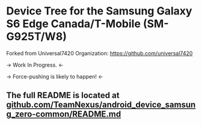 # Device Tree for the Samsung Galaxy S6 Edge Canada/T-Mobile (SM-G925T/W8)

Forked from Universal7420 Organization:
https://github.com/universal7420

-> Work In Progress. <-

-> Force-pushing is likely to happen! <-

## The full README is located at [github.com/TeamNexus/android_device_samsung_zero-common/README.md](https://github.com/TeamNexus/android_device_samsung_zero-common/blob/nx-8.0/README.md)
